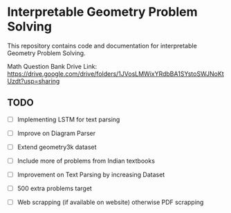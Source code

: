 # Interpretable Geometry Problem Solving

This repository contains code and documentation for interpretable Geometry Problem Solving.

Math Question Bank Drive Link: https://drive.google.com/drive/folders/1JVosLMWixYRdbBA1SYstoSWJNoKtUzdt?usp=sharing 

## TODO
- [ ] Implementing LSTM for text parsing
- [ ] Improve on Diagram Parser
- [ ] Extend geometry3k dataset
- [ ] Include more of problems from Indian textbooks
- [ ] Improvement on Text Parsing by increasing Dataset
- [ ] 500 extra problems target
- [ ] Web scrapping (if available on website) otherwise PDF scrapping


